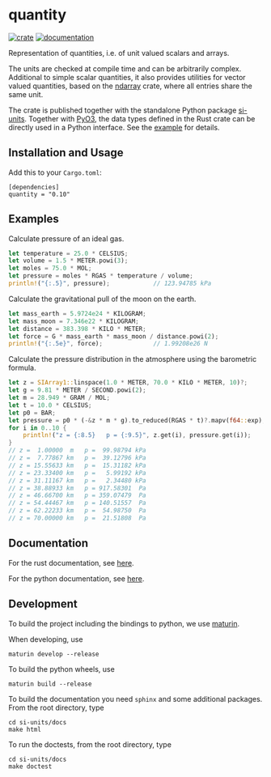 # quantity

[![crate](https://img.shields.io/crates/v/quantity.svg)](https://crates.io/crates/quantity)
[![documentation](https://docs.rs/quantity/badge.svg)](https://docs.rs/quantity)

Representation of quantities, i.e. of unit valued scalars and arrays.

The units are checked at compile time and can be arbitrarily complex. Additional to simple scalar quantities, it also provides utilities for vector valued quantities, based on the [ndarray](https://github.com/rust-ndarray/ndarray) crate, where all entries share the same unit.

The crate is published together with the standalone Python package [si-units](si-units). Together with [PyO3](https://github.com/PyO3/pyo3), the data types defined in the Rust crate can be directly used in a Python interface. See the [example](example/extend_quantity/README.md) for details.

## Installation and Usage

Add this to your `Cargo.toml`:

```
[dependencies]
quantity = "0.10"
```

## Examples

Calculate pressure of an ideal gas.

```rust
let temperature = 25.0 * CELSIUS;
let volume = 1.5 * METER.powi(3);
let moles = 75.0 * MOL;
let pressure = moles * RGAS * temperature / volume;
println!("{:.5}", pressure);            // 123.94785 kPa
```

Calculate the gravitational pull of the moon on the earth.

```rust
let mass_earth = 5.9724e24 * KILOGRAM;
let mass_moon = 7.346e22 * KILOGRAM;
let distance = 383.398 * KILO * METER;
let force = G * mass_earth * mass_moon / distance.powi(2);
println!("{:.5e}", force);              // 1.99208e26 N
```

Calculate the pressure distribution in the atmosphere using the barometric formula.

```rust
let z = SIArray1::linspace(1.0 * METER, 70.0 * KILO * METER, 10)?;
let g = 9.81 * METER / SECOND.powi(2);
let m = 28.949 * GRAM / MOL;
let t = 10.0 * CELSIUS;
let p0 = BAR;
let pressure = p0 * (-&z * m * g).to_reduced(RGAS * t)?.mapv(f64::exp);
for i in 0..10 {
    println!("z = {:8.5}   p = {:9.5}", z.get(i), pressure.get(i));
}
// z =  1.00000  m   p =  99.98794 kPa
// z =  7.77867 km   p =  39.12796 kPa
// z = 15.55633 km   p =  15.31182 kPa
// z = 23.33400 km   p =   5.99192 kPa
// z = 31.11167 km   p =   2.34480 kPa
// z = 38.88933 km   p = 917.58301  Pa
// z = 46.66700 km   p = 359.07479  Pa
// z = 54.44467 km   p = 140.51557  Pa
// z = 62.22233 km   p =  54.98750  Pa
// z = 70.00000 km   p =  21.51808  Pa
```

## Documentation

For the rust documentation, see [here](https://docs.rs/quantity).

For the python documentation, see [here](https://itt-ustutt.github.io/quantity/index.html).

## Development

To build the project including the bindings to python, we use [maturin](https://github.com/PyO3/maturin).

When developing, use

```
maturin develop --release
```

To build the python wheels, use

```
maturin build --release
```

To build the documentation you need `sphinx` and some additional packages. From the root directory, type

```
cd si-units/docs
make html
```

To run the doctests, from the root directory, type

```
cd si-units/docs
make doctest
```
